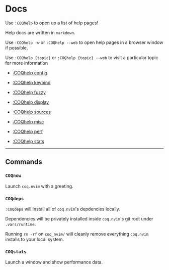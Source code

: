 # Docs

Use `:COQhelp` to open up a list of help pages!

Help docs are written in `markdown`.

Use `:COQhelp -w` or `:COQhelp --web` to open help pages in a browser window if possible.

Use `:COQhelp {topic}` or `:COQhelp {topic} --web` to visit a particular topic for more information

- [:COQhelp config](https://github.com/ms-jpq/coq_nvim/tree/coq/docs/CONF.md)

- [:COQhelp keybind](https://github.com/ms-jpq/coq_nvim/tree/coq/docs/KEYBIND.md)

- [:COQhelp fuzzy](https://github.com/ms-jpq/coq_nvim/tree/coq/docs/FUZZY.md)

- [:COQhelp display](https://github.com/ms-jpq/coq_nvim/tree/coq/docs/DISPLAY.md)

- [:COQhelp sources](https://github.com/ms-jpq/coq_nvim/tree/coq/docs/SOURCES.md)

- [:COQhelp misc](https://github.com/ms-jpq/coq_nvim/tree/coq/docs/MISC.md)

- [:COQhelp perf](https://github.com/ms-jpq/coq_nvim/tree/coq/docs/PERF.md)

- [:COQhelp stats](https://github.com/ms-jpq/coq_nvim/tree/coq/docs/STATS.md)

---

## Commands

### `COQnow`

Launch `coq.nvim` with a greeting.

### `COQdeps`

`:COQdeps` will install all of `coq.nvim`'s depdencies locally.

Dependencies will be privately installed inside `coq.nvim`'s git root under `.vars/runtime`.

Running `rm -rf` on `coq_nvim/` will cleanly remove everything `coq.nvim` installs to your local system.

### `COQstats`

Launch a window and show performance data.
